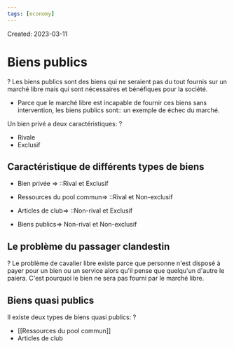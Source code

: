 ```yaml
---
tags: [economy] 
---
```

Created: 2023-03-11

# Biens publics
?
Les biens publics sont des biens qui ne seraient pas du tout fournis sur un marché libre mais qui sont nécessaires et bénéfiques pour la société.
<!--SR:!2023-03-30,10,190-->

- Parce que le marché libre est incapable de fournir ces biens sans intervention, les biens publics sont:: un exemple de échec du marché.
<!--SR:!2023-03-28,9,210-->

Un bien privé a deux caractéristiques:
?
- Rivale
- Exclusif
<!--SR:!2023-03-23,9,250-->

## Caractéristique de différents types de biens
- Bien privée => ::Rival et Exclusif
<!--SR:!2023-03-24,10,250-->
- Ressources du pool commun=> ::Rival et Non-exclusif
<!--SR:!2023-03-22,8,250-->
- Articles de club=> ::Non-rival et Exclusif
<!--SR:!2023-04-10,19,250-->
- Biens publics=> Non-rival et Non-exclusif

## Le problème du passager clandestin
?
Le problème de cavalier libre existe parce que personne n'est disposé à payer pour un bien ou un service alors qu'il pense que quelqu'un d'autre le paiera. C'est pourquoi le bien ne sera pas fourni par le marché libre.
<!--SR:!2023-03-23,9,250-->

## Biens quasi publics
Il existe deux types de biens quasi publics:
?
- [[Ressources du pool commun]]
- Articles de club
<!--SR:!2023-04-09,19,250-->



